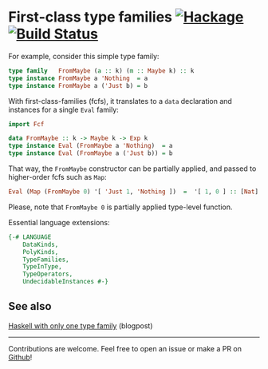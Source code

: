 # First-class type families [![Hackage](https://img.shields.io/hackage/v/first-class-families.svg)](https://hackage.haskell.org/package/first-class-families) [![Build Status](https://travis-ci.org/Lysxia/first-class-families.svg)](https://travis-ci.org/Lysxia/first-class-families)

For example, consider this simple type family:

```haskell
type family   FromMaybe (a :: k) (m :: Maybe k) :: k
type instance FromMaybe a 'Nothing  = a
type instance FromMaybe a ('Just b) = b
```

With first-class-families (fcfs), it translates to a `data` declaration
and instances for a single `Eval` family:

```haskell
import Fcf

data FromMaybe :: k -> Maybe k -> Exp k
type instance Eval (FromMaybe a 'Nothing)  = a
type instance Eval (FromMaybe a ('Just b)) = b
```

That way, the `FromMaybe` constructor can be partially applied,
and passed to higher-order fcfs such as `Map`:

```haskell
Eval (Map (FromMaybe 0) '[ 'Just 1, 'Nothing ])  =  '[ 1, 0 ] :: [Nat]
```

Please, note that `FromMaybe 0` is partially applied type-level function.

Essential language extensions:

```haskell
{-# LANGUAGE
    DataKinds,
    PolyKinds,
    TypeFamilies,
    TypeInType,
    TypeOperators,
    UndecidableInstances #-}
```

## See also

[Haskell with only one type family](http://blog.poisson.chat/posts/2018-08-06-one-type-family.html) (blogpost)

---

Contributions are welcome. Feel free to open an issue or make a PR on
[Github](https://github.com/Lysxia/first-class-families)!
